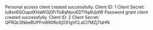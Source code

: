 Personal access client created successfully.
Client ID: 1
Client Secret: Iu8sn6GOupdXhIaWGj0FrTo8qNjouEDTfIqAUjdW
Password grant client created successfully.
Client ID: 2
Client Secret: QPRQcSNbeBUPFm890RoXjOS1gVCLaCl7MZj7IaHN
